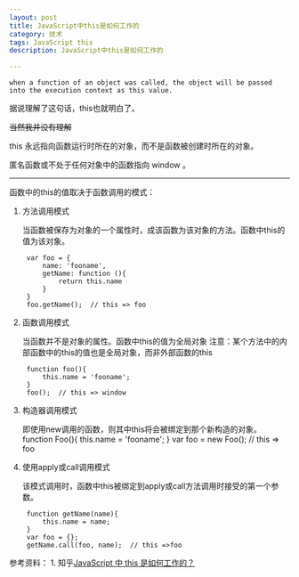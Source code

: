 ```yaml
---
layout: post
title: JavaScript中this是如何工作的
category: 技术
tags: JavaScript this
description: JavaScript中this是如何工作的

---
```


	when a function of an object was called, the object will be passed into the execution context as this value.
	
据说理解了这句话，this也就明白了。

<del>当然我并没有理解</del>

this 永远指向函数运行时所在的对象，而不是函数被创建时所在的对象。

匿名函数或不处于任何对象中的函数指向 window 。

<hr>

函数中的this的值取决于函数调用的模式：

1. 方法调用模式

	当函数被保存为对象的一个属性时，成该函数为该对象的方法。函数中this的值为该对象。

		var foo = {
    		name: 'fooname',
    		getName: function (){
     	  		return this.name  
    		}
		}
		foo.getName();  // this => foo

2. 函数调用模式

	当函数并不是对象的属性。函数中this的值为全局对象
	注意：某个方法中的内部函数中的this的值也是全局对象，而非外部函数的this

		function foo(){
    		this.name = 'fooname';  
		}
		foo();  // this => window

3. 构造器调用模式

	即使用new调用的函数，则其中this将会被绑定到那个新构造的对象。
		function Foo(){
    		this.name = 'fooname';
		}
		var foo = new Foo();  // this => foo

4. 使用apply或call调用模式

	该模式调用时，函数中this被绑定到apply或call方法调用时接受的第一个参数。

		function getName(name){
    		this.name = name;
		}
		var foo = {};
		getName.call(foo, name);  // this =>foo
		
参考资料：
	1. 知乎[JavaScript 中 this 是如何工作的？](http://www.zhihu.com/question/19624483)